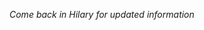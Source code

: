 <!--
.. title: Financial Econometrics II: Week 3
.. slug: hilary-term-3
.. date: 2020-11-27 17:51:04 UTC
.. tags: teaching, mfe
.. category: teaching 
.. link: 
.. description: Teaching resources for MFE Financial Econometrics II Week 3
.. type: text
.. jumbotron_color: #002147
.. jumbotron_light: True
.. jumbotron: MFE Financial Econometrics II: Week 3
.. jumbotron_text: Teaching material from Week 3.
-->
*Come back in Hilary for updated information*
